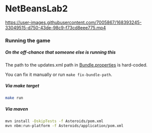 # NetBeansLab2

<https://user-images.githubusercontent.com/7005867/168393245-33049515-d750-43de-98c9-f73cd8eee775.mp4>

### Running the game

##### On the off-chance that someone else is running this

The path to the updates.xml path in [Bundle.properties](https://github.com/nymann/NetBeansLab2/blob/master/Asteroids/SilentUpdate/src/main/resources/org/netbeans/modules/autoupdate/silentupdate/resources/Bundle.properties) is hard-coded.

You can fix it manually or run `make fix-bundle-path`.

##### Via make target

```sh
make run
```

##### Via maven

```sh
mvn install -DskipTests -f Asteroids/pom.xml
mvn nbm:run-platform -f Asteroids/application/pom.xml
```
